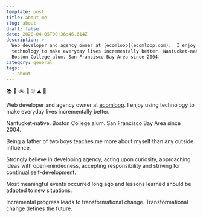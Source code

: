 ```yaml
---
template: post
title: about me
slug: about
draft: false
date: 2020-04-05T00:36:46.614Z
description: >-
  Web developer and agency owner at [ecomloop](ecomloop.com).  I enjoy using
  technology to make everyday lives incrementally better. Nantucket-native.
  Boston College alum. San Francisco Bay Area since 2004.
category: general
tags:
  - about
---
```

:books: :ski: :bike: :tennis: :baseball: :mountain: :pencil: 

Web developer and agency owner at [ecomloop](ecomloop.com).  I enjoy using technology to make everyday lives incrementally better. 

Nantucket-native. Boston College alum. San Francisco Bay Area since 2004.

Being a father of two boys teaches me more about myself than any outside influence.

Strongly believe in developing agency, acting upon curiosity, approaching ideas with open-mindedness, accepting responsibility and striving for continual self-development.

Most meaningful events occurred long ago and lessons learned should be adapted to new situations.

Incremental progress leads to transformational change. Transformational change defines the future.